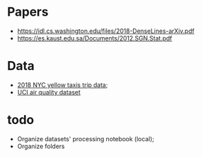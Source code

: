 # Papers

- https://idl.cs.washington.edu/files/2018-DenseLines-arXiv.pdf
- https://es.kaust.edu.sa/Documents/2012.SGN.Stat.pdf

# Data
- [2018 NYC yellow taxis trip data](https://www1.nyc.gov/site/tlc/about/tlc-trip-record-data.page);
- [UCI air quality dataset](https://archive.ics.uci.edu/ml/datasets/Air+quality)

# todo
- Organize datasets' processing notebook (local);
- Organize folders
